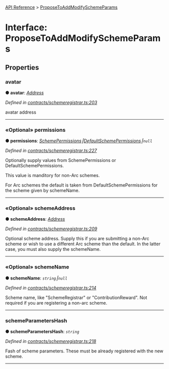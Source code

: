 [API Reference](../README.md) > [ProposeToAddModifySchemeParams](../interfaces/ProposeToAddModifySchemeParams.md)



# Interface: ProposeToAddModifySchemeParams


## Properties
<a id="avatar"></a>

###  avatar

**●  avatar**:  *[Address](../#Address)* 

*Defined in [contracts/schemeregistrar.ts:203](https://github.com/daostack/arc.js/blob/616f6e7/lib/contracts/schemeregistrar.ts#L203)*



avatar address




___

<a id="permissions"></a>

### «Optional» permissions

**●  permissions**:  *[SchemePermissions](../enums/SchemePermissions.md)⎮[DefaultSchemePermissions](../enums/DefaultSchemePermissions.md)⎮`null`* 

*Defined in [contracts/schemeregistrar.ts:227](https://github.com/daostack/arc.js/blob/616f6e7/lib/contracts/schemeregistrar.ts#L227)*



Optionally supply values from SchemePermissions or DefaultSchemePermissions.

This value is manditory for non-Arc schemes.

For Arc schemes the default is taken from DefaultSchemePermissions for the scheme given by schemeName.




___

<a id="schemeAddress"></a>

### «Optional» schemeAddress

**●  schemeAddress**:  *[Address](../#Address)* 

*Defined in [contracts/schemeregistrar.ts:209](https://github.com/daostack/arc.js/blob/616f6e7/lib/contracts/schemeregistrar.ts#L209)*



Optional scheme address. Supply this if you are submitting a non-Arc scheme or wish to use a different Arc scheme than the default. In the latter case, you must also supply the schemeName.




___

<a id="schemeName"></a>

### «Optional» schemeName

**●  schemeName**:  *`string`⎮`null`* 

*Defined in [contracts/schemeregistrar.ts:214](https://github.com/daostack/arc.js/blob/616f6e7/lib/contracts/schemeregistrar.ts#L214)*



Scheme name, like "SchemeRegistrar" or "ContributionReward". Not required if you are registering a non-arc scheme.




___

<a id="schemeParametersHash"></a>

###  schemeParametersHash

**●  schemeParametersHash**:  *`string`* 

*Defined in [contracts/schemeregistrar.ts:218](https://github.com/daostack/arc.js/blob/616f6e7/lib/contracts/schemeregistrar.ts#L218)*



Fash of scheme parameters. These must be already registered with the new scheme.




___



